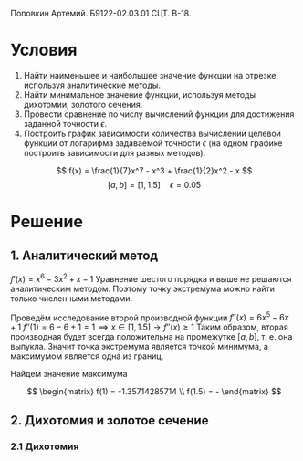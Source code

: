 Поповкин Артемий.
Б9122-02.03.01 СЦТ.
В-18.

# Условия
1. Найти наименьшее и наибольшее значение функции на отрезке, используя аналитические методы.
2. Найти минимальное значение функции, используя методы дихотомии, золотого сечения.
3. Провести сравнение по числу вычислений функции для достижения заданной точности $\epsilon$. 
4. Построить график зависимости количества вычислений целевой функции от логарифма задаваемой точности $\epsilon$ (на одном графике построить зависимости для разных методов).

$$
f(x) = \frac{1}{7}x^7 - x^3 + \frac{1}{2}x^2 - x
$$
$$
[a, b] = [1, 1.5]  \quad \epsilon = 0.05 
$$
# Решение
## 1. Аналитический метод
$f'(x) = x^6 - 3x^2 + x - 1$
Уравнение шестого порядка и выше не решаются аналитическим методом.
Поэтому точку экстремума можно найти только численными методами.

Проведём исследование второй производной функции
$f''(x) = 6x^5 - 6x + 1$
$f''(1) = 6 - 6 + 1 = 1 \implies x \in [1, 1.5] \to f''(x) \geq 1$
Таким образом, вторая производная будет всегда положительна на промежутке $[a, b]$, т. е. она выпукла.
Значит точка экстремума является точкой минимума, а максимумом является одна из границ.

Найдем значение максимума

$$
\begin{matrix}
f(1) = -1.35714285714 \\
f(1.5) = -
\end{matrix}
$$



## 2. Дихотомия и золотое сечение
### 2.1 Дихотомия
